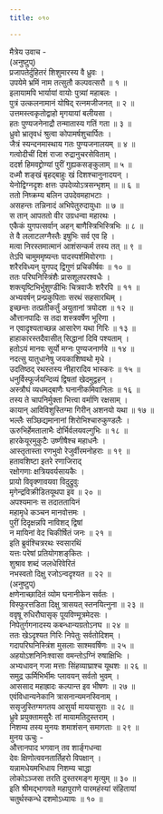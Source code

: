 ```yaml
---
title: ०१०

---
```

मैत्रेय उवाच -  
(अनुष्टुप्)  
प्रजापतेर्दुहितरं शिशुमारस्य वै ध्रुवः ।  
उपयेमे भ्रमिं नाम तत्सुतौ कल्पवत्सरौ ॥ १ ॥  
इलायामपि भार्यायां वायोः पुत्र्यां महाबलः ।  
पुत्रं उत्कलनामानं योषिद् रत्नमजीजनत् ॥ २ ॥  
उत्तमस्त्वकृतोद्वाहो मृगयायां बलीयसा ।  
हतः पुण्यजनेनाद्रौ तन्मातास्य गतिं गता ॥ ३ ॥  
ध्रुवो भ्रातृवधं श्रुत्वा कोपामर्षशुचार्पितः ।  
जैत्रं स्यन्दनमास्थाय गतः पुण्यजनालयम् ॥ ४ ॥  
गत्वोदीचीं दिशं राजा रुद्रानुचरसेविताम् ।  
ददर्श हिमवद्द्रोण्यां पुरीं गुह्यकसङ्कुलाम् ॥ ५ ॥  
दध्मौ शङ्‌खं बृहद्बाहुः खं दिशश्चानुनादयन् ।  
येनोद्विग्नदृशः क्षत्तः उपदेव्योऽत्रसन्भृशम् ॥ ॥ ६ ॥  
ततो निष्क्रम्य बलिन उपदेवमहाभटाः ।  
असहन्तः तन्निनादं अभिपेतुरुदायुधाः ॥ ७ ॥  
स तान् आपततो वीर उग्रधन्वा महारथः ।  
एकैकं युगपत्सर्वान् अहन् बाणैस्त्रिभिस्त्रिभिः ॥ ८ ॥  
ते वै ललाटलग्नैस्तैः इषुभिः सर्व एव हि ।  
मत्वा निरस्तमात्मानं आशंसन्कर्म तस्य तत् ॥ ९ ॥  
तेऽपि चामुममृष्यन्तः पादस्पर्शमिवोरगाः ।  
शरैरविध्यन् युगपद् द्विगुणं प्रचिकीर्षवः ॥ १० ॥  
ततः परिघनिस्त्रिंशैः प्रासशूलपरश्वधैः ।  
शक्त्यृष्टिभिर्भुशुण्डीभिः चित्रवाजैः शरैरपि ॥ ११ ॥  
अभ्यवर्षन् प्रन्प्रकुपिताः सरथं सहसारथिम् ।  
इच्छन्तः तत्प्रतीकर्तुं अयुतानां त्रयोदश ॥ १२ ॥  
औत्तानपादिः स तदा शस्त्रवर्षेण भूरिणा ।  
न एवादृश्यताच्छन्न आसारेण यथा गिरिः ॥ १३ ॥  
हाहाकारस्तदैवासीत् सिद्धानां दिवि पश्यताम् ।  
हतोऽयं मानवः सूर्यो मग्नः पुण्यजनार्णवे ॥ १४ ॥  
नदत्सु यातुधानेषु जयकाशिष्वथो मृधे ।  
उदतिष्ठद् रथस्तस्य नीहारादिव भास्करः ॥ १५ ॥  
धनुर्विस्फूर्जयन्दिव्यं द्विषतां खेदमुद्वहन् ।  
अस्त्रौघं व्यधमद्बाणैः घनानीकमिवानिलः ॥ १६ ॥  
तस्य ते चापनिर्मुक्ता भित्त्वा वर्माणि रक्षसाम् ।  
कायान् आविविशुस्तिग्मा गिरीन् अशनयो यथा ॥ १७ ॥  
भल्लैः सञ्छिद्यमानानां शिरोभिश्चारुकुण्डलैः ।  
ऊरुभिर्हेमतालाभैः दोर्भिर्वलयवल्गुभिः ॥ १८ ॥  
हारकेयूरमुकुटैः उष्णीषैश्च महाधनैः ।  
आस्तृतास्ता रणभुवो रेजुर्वीरमनोहराः ॥ १९ ॥  
हतावशिष्टा इतरे रणाजिराद्  
रक्षोगणाः क्षत्रियवर्यसायकैः ।  
प्रायो विवृक्णावयवा विदुद्रुवुः  
मृगेन्द्रविक्रीडितयूथपा इव ॥ २० ॥  
अपश्यमानः स तदाततायिनं  
महामृधे कञ्चन मानवोत्तमः ।  
पुरीं दिदृक्षन्नपि नाविशद् द्विषां  
न मायिनां वेद चिकीर्षितं जनः ॥ २१ ॥  
इति ब्रुवंश्चित्ररथः स्वसारथिं  
यत्तः परेषां प्रतियोगशङ्‌कितः ।  
शुश्राव शब्दं जलधेरिवेरितं  
नभस्वतो दिक्षु रजोऽन्वदृश्यत ॥ २२ ॥  
(अनुष्टुप्)  
क्षणेनाच्छादितं व्योम घनानीकेन सर्वतः ।  
विस्फुरत्तडिता दिक्षु त्रासयत् स्तनयित्नुना ॥ २३ ॥  
ववृषू रुधिरौघासृक् पूयविण्मूत्रमेदसः ।  
निपेतुर्गगनादस्य कबन्धान्यग्रतोऽनघ ॥ २४ ॥  
ततः खेऽदृश्यत गिरिः निपेतुः सर्वतोदिशम् ।  
गदापरिघनिस्त्रिंश मुसलाः साश्मवर्षिणः ॥ २५ ॥  
अहयोऽशनिनिःश्वासा वमन्तोऽग्निं रुषाक्षिभिः ।  
अभ्यधावन् गजा मत्ताः सिंहव्याघ्राश्च यूथशः ॥ २६ ॥  
समुद्र ऊर्मिभिर्भीमः प्लावयन् सर्वतो भुवम् ।  
आससाद महाह्रादः कल्पान्त इव भीषणः ॥ २७ ॥  
एवंविधान्यनेकानि त्रासनान्यमनस्विनाम् ।  
ससृजुस्तिग्मगतय आसुर्या माययासुराः ॥ २८ ॥  
ध्रुवे प्रयुक्तामसुरैः तां मायामतिदुस्तराम् ।  
निशम्य तस्य मुनयः शमाशंसन् समागताः ॥ २९ ॥  
मुनय ऊचुः -  
औत्तानपाद भगवान् तव शार्ङ्‌गधन्वा  
देवः क्षिणोत्ववनतार्तिहरो विपक्षान् ।  
यन्नामधेयमभिधाय निशम्य चाद्धा  
लोकोऽञ्जसा तरति दुस्तरमङ्‌ग मृत्युम् ॥ ३० ॥  
इति श्रीमद्‌भागवते महापुराणे पारमहंस्यां संहितायां  
चतुर्थस्कन्धे दशमोऽध्यायः ॥ १० ॥